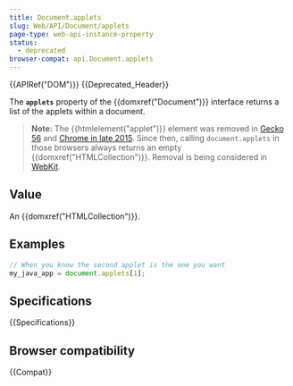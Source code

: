 ```yaml
---
title: Document.applets
slug: Web/API/Document/applets
page-type: web-api-instance-property
status:
  - deprecated
browser-compat: api.Document.applets
---
```


{{APIRef("DOM")}} {{Deprecated_Header}}

The **`applets`** property of the {{domxref("Document")}}
interface returns a list of the applets within a document.

> **Note:** The {{htmlelement("applet")}} element was removed in [Gecko 56](https://bugzil.la/1279218) and [Chrome in late 2015](https://bugs.chromium.org/p/chromium/issues/detail?id=470301). Since then, calling `document.applets` in those browsers always
> returns an empty {{domxref("HTMLCollection")}}. Removal is being considered in [WebKit](https://bugs.webkit.org/show_bug.cgi?id=157926).

## Value

An {{domxref("HTMLCollection")}}.

## Examples

```js
// When you know the second applet is the one you want
my_java_app = document.applets[1];
```

## Specifications

{{Specifications}}

## Browser compatibility

{{Compat}}
